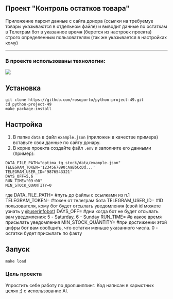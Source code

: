 ## Проект "Контроль остатков товара"
Приложение парсит данные с сайта донора (ссылки на требуемуе товары указываются в отдельном файле) и выводит данные по остаткам в Телеграм бот в указанное время (берется из настроек проекта) строго определенным пользователям (так же указывается в настройках кому)
<hr>

### В проекте использованы технологии:
![](https://img.shields.io/badge/language-python-blue)

## Установка
```
git clone https://github.com/rosoporto/python-project-49.git
cd python-project-49
make package-install
```

## Настройка
1. В папке `data` в файл `example.json` (приложен в качестве примера) вставьте свои данные по сайту донару.
2. В корне проекта создайте файл `.env` и заполните его данными (пример):
```
DATA_FILE_PATH="optima_tg_stock/data/example.json"
TELEGRAM_TOKEN='1234567890:AaBbCcDd...'
TELEGRAM_USER_ID='9876543321'
DAYS_OFF=5,6
RUN_TIME="09:00"
MIN_STOCK_QUANTITY=0 
```
где
DATA_FILE_PATH=      #путь до файлы с ссылками из п.1
TELEGRAM_TOKEN=      #токен от телеграм бота
TELEGRAM_USER_ID=    #ID пользователя, кому бот будет отсылать уведомления (свой id можете узнать у [@userinfobot](https://t.me/userinfobot))
DAYS_OFF=            #дни когда бот не будет отсылать вам уведомления: 5 - Saturday, 6 - Sunday
RUN_TIME=            #в какое время присылать уведомления
MIN_STOCK_QUANTITY=  #при достижении этой цифры бот вам сообщить, что остатки меньше указанного числа. 0 - остатки будет присылать по факту

## Запуск
```
make load
```

### Цель проекта
Упростить себе работу по дропшиппинг.
Код написан в карыстных целях ;) c использование AI.
